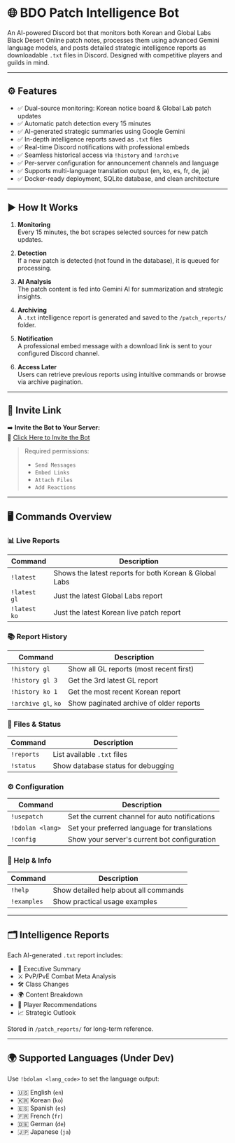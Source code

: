 # 🌐 BDO Patch Intelligence Bot

An AI-powered Discord bot that monitors both Korean and Global Labs Black Desert Online patch notes, processes them using advanced Gemini language models, and posts detailed strategic intelligence reports as downloadable `.txt` files in Discord. Designed with competitive players and guilds in mind.

---

## ⚙️ Features

- ✅ Dual-source monitoring: Korean notice board & Global Lab patch updates
- ✅ Automatic patch detection every 15 minutes
- ✅ AI-generated strategic summaries using Google Gemini
- ✅ In-depth intelligence reports saved as `.txt` files
- ✅ Real-time Discord notifications with professional embeds
- ✅ Seamless historical access via `!history` and `!archive`
- ✅ Per-server configuration for announcement channels and language
- ✅ Supports multi-language translation output (en, ko, es, fr, de, ja)
- ✅ Docker-ready deployment, SQLite database, and clean architecture

---

## ▶️ How It Works

1. **Monitoring**  
   Every 15 minutes, the bot scrapes selected sources for new patch updates.

2. **Detection**  
   If a new patch is detected (not found in the database), it is queued for processing.

3. **AI Analysis**  
   The patch content is fed into Gemini AI for summarization and strategic insights.

4. **Archiving**  
   A `.txt` intelligence report is generated and saved to the `/patch_reports/` folder.

5. **Notification**  
   A professional embed message with a download link is sent to your configured Discord channel.

6. **Access Later**  
   Users can retrieve previous reports using intuitive commands or browse via archive pagination.

---

## 📡 Invite Link

➡️ **Invite the Bot to Your Server:**  
🔗 [Click Here to Invite the Bot](https://discord.com/oauth2/authorize?client_id=1402636721279205508&permissions=8&integration_type=0&scope=bot)

> Required permissions:  
> - `Send Messages`  
> - `Embed Links`  
> - `Attach Files`  
> - `Add Reactions`

---

## 🖥️ Commands Overview

### 📊 Live Reports

| Command            | Description                                               |
|--------------------|-----------------------------------------------------------|
| `!latest`          | Shows the latest reports for both Korean & Global Labs    |
| `!latest gl`       | Just the latest Global Labs report                        |
| `!latest ko`       | Just the latest Korean live patch report                  |

### 📚 Report History

| Command               | Description                                             |
|------------------------|---------------------------------------------------------|
| `!history gl`          | Show all GL reports (most recent first)                 |
| `!history gl 3`        | Get the 3rd latest GL report                            |
| `!history ko 1`        | Get the most recent Korean report                       |
| `!archive gl`, `ko`    | Show paginated archive of older reports                 |

### 🧾 Files & Status

| Command       | Description                                     |
|---------------|-------------------------------------------------|
| `!reports`    | List available `.txt` files                     |
| `!status`     | Show database status for debugging              |

### ⚙️ Configuration

| Command                | Description                                        |
|------------------------|----------------------------------------------------|
| `!usepatch`            | Set the current channel for auto notifications     |
| `!bdolan <lang>`       | Set your preferred language for translations       |
| `!config`              | Show your server's current bot configuration       |

### 🧠 Help & Info

| Command      | Description                      |
|--------------|----------------------------------|
| `!help`      | Show detailed help about all commands |
| `!examples`  | Show practical usage examples     |

---

## 🗂️ Intelligence Reports

Each AI-generated `.txt` report includes:

- 📌 Executive Summary  
- ⚔️ PvP/PvE Combat Meta Analysis  
- 🛠️ Class Changes  
- 🌍 Content Breakdown  
- 🧠 Player Recommendations  
- 📈 Strategic Outlook  

Stored in `/patch_reports/` for long-term reference.

---

## 🌍 Supported Languages (Under Dev)

Use `!bdolan <lang_code>` to set the language output:

- 🇺🇸 English (`en`)
- 🇰🇷 Korean (`ko`)
- 🇪🇸 Spanish (`es`)
- 🇫🇷 French (`fr`)
- 🇩🇪 German (`de`)
- 🇯🇵 Japanese (`ja`)
